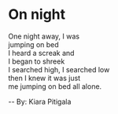 # On night

One night away, I was \
jumping on bed \
I heard a screak and \
I began to shreek \
I searched high, I searched low \
then I knew it was just \
me jumping on bed all alone.

-- By: Kiara Pitigala
